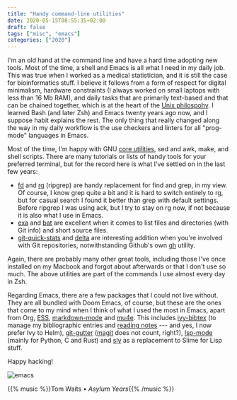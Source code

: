 ```yaml
---
title: "Handy command-line utilities"
date: 2020-05-15T08:55:35+02:00
draft: false
tags: ["misc", "emacs"]
categories: ["2020"]
---
```


I'm an old hand at the command line and have a hard time adopting new tools. Most of the time, a shell and Emacs is all what I need in my daily job. This was true when I worked as a medical statistician, and it is still the case for bioinformatics stuff. I believe it follows from a form of respect for digital minimalism, hardware constraints (I always worked on small laptops with less than 16 Mb RAM), and daily tasks that are primarily text-based and that can be chained together, which is at the heart of the [Unix philospohy](https://en.wikipedia.org/wiki/Unix_philosophy). I learned Bash (and later Zsh) and Emacs twenty years ago now, and I suppose habit explains the rest. The only thing that really changed along the way in my daily workflow is the use checkers and linters for all "prog-mode" languages in Emacs.

Most of the time, I'm happy with GNU [core utilities](https://www.gnu.org/software/coreutils/coreutils.html), sed and awk, make, and shell scripts. There are many tutorials or lists of handy tools for your preferred terminal, but for the record here is what I've settled on in the last few years:

- [fd](https://github.com/sharkdp/fd) and [rg](https://github.com/BurntSushi/ripgrep) (ripgrep) are handy replacement for find and grep, in my view. Of course, I know grep quite a bit and it is hard to switch entirely to rg, but for casual search I found it better than grep with default settings. Before ripgrep I was using ack, but I try to stay on rg now, if not because it is also what I use in Emacs.
- [exa](https://github.com/ogham/exa) and [bat](https://github.com/sharkdp/bat) are excellent when it comes to list files and directories (with Git info) and short source files.
- [git-quick-stats](https://github.com/arzzen/git-quick-stats) and [delta](https://github.com/dandavison/delta) are interesting addition when you're involved with Git repositories, notwithstanding Github's own [gh](https://github.com/cli/cli) utility.

Again, there are probably many other great tools, including those I've once installed on my Macbook and forgot about afterwards or that I don't use so much. The above utilities are part of the commands I use almost every day in Zsh.

Regarding Emacs, there are a few packages that I could not live without. They are all bundled with Doom Emacs, of course, but these are the ones that come to my mind when I think of what I used the most in Emacs, apart from Org, [ESS](https://ess.r-project.org), [markdown-mode](http://jblevins.org/projects/markdown-mode/) and [mu4e](https://www.djcbsoftware.nl/code/mu/mu4e.html). This includes [ivy-bibtex](https://github.com/tmalsburg/helm-bibtex) (to manage my bibliographic entries and [reading notes](/post/notes-taking-workflow/) --- and yes, I now prefer Ivy to Helm), [git-gutter](https://github.com/emacsorphanage/git-gutter) ([magit](https://magit.vc) does not count, right?), [lsp-mode](https://github.com/emacs-lsp/lsp-mode) (mainly for Python, C and Rust) and [sly](https://github.com/joaotavora/sly) as a replacement to Slime for Lisp stuff.

Happy hacking!

![emacs](/img/2020-05-15-20-35-35.png)

{{% music %}}Tom Waits • _Asylum Years_{{% /music %}}
